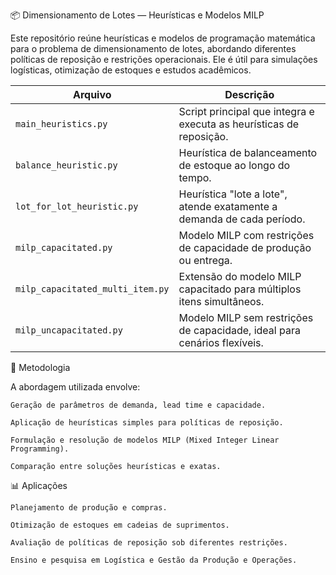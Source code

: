 📦 Dimensionamento de Lotes — Heurísticas e Modelos MILP

Este repositório reúne heurísticas e modelos de programação matemática para o problema de dimensionamento de lotes, abordando diferentes políticas de reposição e restrições operacionais. Ele é útil para simulações logísticas, otimização de estoques e estudos acadêmicos.

| Arquivo                          | Descrição                                                                 |
|----------------------------------|---------------------------------------------------------------------------|
| `main_heuristics.py`             | Script principal que integra e executa as heurísticas de reposição.       |
| `balance_heuristic.py`           | Heurística de balanceamento de estoque ao longo do tempo.                 |
| `lot_for_lot_heuristic.py`       | Heurística "lote a lote", atende exatamente a demanda de cada período.    |
| `milp_capacitated.py`            | Modelo MILP com restrições de capacidade de produção ou entrega.          |
| `milp_capacitated_multi_item.py` | Extensão do modelo MILP capacitado para múltiplos itens simultâneos.      |
| `milp_uncapacitated.py`          | Modelo MILP sem restrições de capacidade, ideal para cenários flexíveis.  |

🧠 Metodologia

A abordagem utilizada envolve:

    Geração de parâmetros de demanda, lead time e capacidade.

    Aplicação de heurísticas simples para políticas de reposição.

    Formulação e resolução de modelos MILP (Mixed Integer Linear Programming).

    Comparação entre soluções heurísticas e exatas.

📊 Aplicações

    Planejamento de produção e compras.

    Otimização de estoques em cadeias de suprimentos.

    Avaliação de políticas de reposição sob diferentes restrições.

    Ensino e pesquisa em Logística e Gestão da Produção e Operações.
